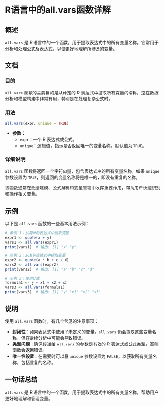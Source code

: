 <!--
Meta Description: # R语言中的all.vars函数详解 ## 概述 `all.vars` 是 R 语言中的一个函数，用于提取表达式中的所有变量名称。它常用于分析和处理公式及表达式，以便更好地理解所涉及的变量。 ## 文档 ### 目的 `all.vars` 函数的主要目的是从给定的 R 表达式中提取所有变量的名称。...
Meta Keywords: all, vars, unique, true, print
-->

# R语言中的all.vars函数详解

## 概述
`all.vars` 是 R 语言中的一个函数，用于提取表达式中的所有变量名称。它常用于分析和处理公式及表达式，以便更好地理解所涉及的变量。

## 文档
### 目的
`all.vars` 函数的主要目的是从给定的 R 表达式中提取所有变量的名称。这在数据分析和模型构建中非常有用，特别是在处理复杂公式时。

### 用法
```R
all.vars(expr, unique = TRUE)
```

- **参数：**
  - `expr`：一个 R 表达式或公式。
  - `unique`：逻辑值，指示是否返回唯一的变量名称。默认值为 `TRUE`。

### 详细说明
`all.vars` 函数将返回一个字符向量，包含表达式中的所有变量名称。如果 `unique` 参数设置为 `TRUE`，则返回的变量名称将是唯一的，即没有重复的名称。

该函数通常在数据建模、公式解析和变量管理中发挥重要作用，帮助用户快速识别和操作相关变量。

## 示例
以下是 `all.vars` 函数的一些基本用法示例：

```R
# 示例 1：从简单的表达式中提取变量
expr1 <- quote(x + y)
vars1 <- all.vars(expr1)
print(vars1)  # 输出: [1] "x" "y"

# 示例 2：从复杂表达式中提取变量
expr2 <- quote(a * b + c / d)
vars2 <- all.vars(expr2)
print(vars2)  # 输出: [1] "a" "b" "c" "d"

# 示例 3：使用公式
formula1 <- y ~ x1 + x2 + x3
vars3 <- all.vars(formula1)
print(vars3)  # 输出: [1] "y" "x1" "x2" "x3"
```

## 说明
使用 `all.vars` 函数时，有几个常见的注意事项：
- **封闭性**：如果表达式中使用了未定义的变量，`all.vars` 仍会提取这些变量名称，但在后续分析中可能会导致错误。
- **类型问题**：确保传递给 `all.vars` 的参数是有效的 R 表达式或公式类型，否则函数会返回错误。
- **唯一性设置**：在需要时可以将 `unique` 参数设置为 `FALSE`，以获取所有变量名称，包括重复的名称。

## 一句话总结
`all.vars` 是 R 语言中的一个函数，用于提取表达式中的所有变量名称，帮助用户更好地理解和管理变量。